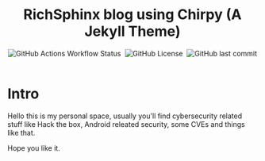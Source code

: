 <!-- markdownlint-disable-next-line -->
<div align="center">

  <!-- markdownlint-disable-next-line -->
  # RichSphinx blog using Chirpy (A Jekyll Theme)

  ![GitHub Actions Workflow Status](https://img.shields.io/github/actions/workflow/status/richsphinx/richsphinx.github.io/pages-deploy.yml)&nbsp;
  ![GitHub License](https://img.shields.io/github/license/richsphinx/richsphinx.github.io)&nbsp;
  ![GitHub last commit](https://img.shields.io/github/last-commit/richsphinx/richsphinx.github.io)&nbsp;
</div>


# Intro

Hello this is my personal space, usually you'll find cybersecurity related stuff like Hack the box, Android releated security, some CVEs  and things like that.

Hope you like it.